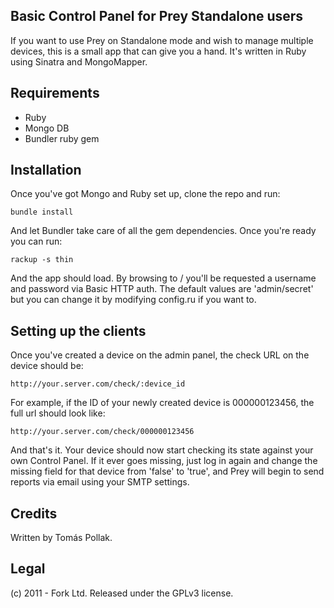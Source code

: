 ## Basic Control Panel for Prey Standalone users

If you want to use Prey on Standalone mode and wish to manage multiple devices,
this is a small app that can give you a hand. It's written in Ruby using Sinatra
and MongoMapper.

## Requirements

 - Ruby 
 - Mongo DB
 - Bundler ruby gem

## Installation

Once you've got Mongo and Ruby set up, clone the repo and run:

```
bundle install
```

And let Bundler take care of all the gem dependencies. Once you're ready you can
run:

```
rackup -s thin
```

And the app should load. By browsing to / you'll be requested a username and 
password via Basic HTTP auth. The default values are 'admin/secret' but you can
change it by modifying config.ru if you want to.

## Setting up the clients

Once you've created a device on the admin panel, the check URL on the device
should be:

```
http://your.server.com/check/:device_id
```

For example, if the ID of your newly created device is 000000123456, the full
url should look like:

```
http://your.server.com/check/000000123456
```

And that's it. Your device should now start checking its state against your own
Control Panel. If it ever goes missing, just log in again and change the missing
field for that device from 'false' to 'true', and Prey will begin to send reports
via email using your SMTP settings.

## Credits

Written by Tomás Pollak.

## Legal

(c) 2011 - Fork Ltd. Released under the GPLv3 license.
